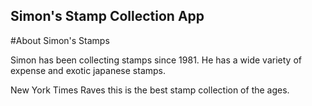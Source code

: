Simon's Stamp Collection App
---

#About Simon's Stamps

Simon has been collecting stamps since 1981. He has a wide variety of expense and exotic japanese stamps.

New York Times Raves this is the best stamp collection of the ages.
